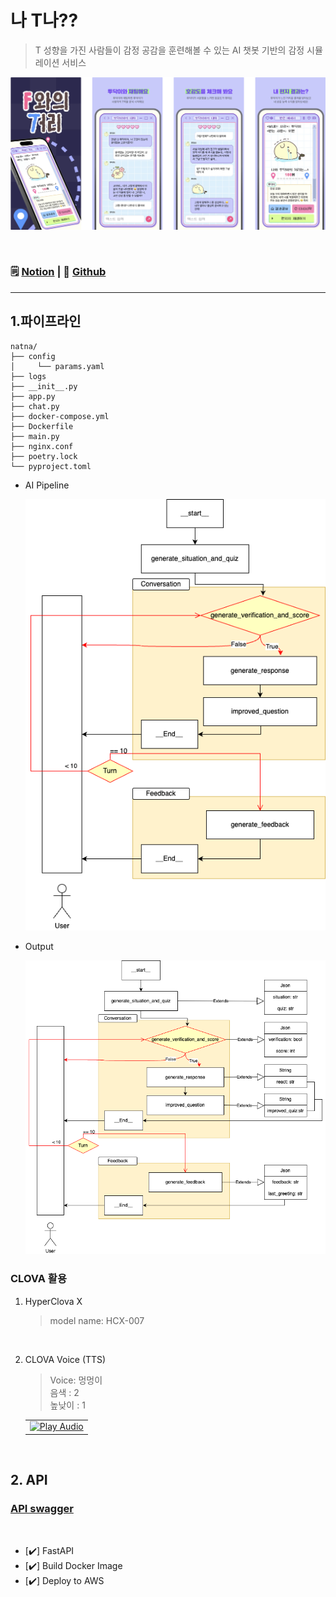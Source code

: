 # 나 T나??
> T 성향을 가진 사람들이 감정 공감을 훈련해볼 수 있는 AI 챗봇 기반의 감정 시뮬레이션 서비스

![pipeline1](data/overview.png)

<br>

### 🗒️ [Notion](https://ubiquitous-blackberry-1d3.notion.site/2483cff2c9eb805eb6edc5cc93cf8e2b?pvs=74) | 🤖 [Github](https://github.com/besides-508-potenday)

---
## 1.파이프라인
```
natna/
├── config
│     └── params.yaml
├── logs
├── __init__.py
├── app.py
├── chat.py
├── docker-compose.yml
├── Dockerfile
├── main.py
├── nginx.conf
├── poetry.lock
└── pyproject.toml
```

- AI Pipeline

    ![pipeline1](data/AI_pipeline.png) 

- Output

    ![pipeline2](data/AI_pipeline_with_output.png)

### CLOVA 활용
1. HyperClova X
    > model name: HCX-007

<br>

2. CLOVA Voice (TTS)
    > Voice: 멍멍이\
    > 음색 : 2\
    > 높낮이 : 1

    <div align="center">

    <table>
    <tr>
    <td>
    <a href="https://github.com/besides-508-potenday/na-T-na-AI/tree/main/data/tudak_voice.mp3">
    <img src="https://img.shields.io/badge/🎵_Play_Audio-투닥이_보이스-FF69B4?style=for-the-badge&labelColor=blue" alt="Play Audio"/>
    </a>
    <br/>
    </td>
    </td>
    </tr>
    </table>

    </div>

<br>

## 2. API
### [API swagger](https://www.notion.so/API-swagger-AI-BE-2453cff2c9eb80c18ed8d7dfc294b557)


<br>

- [✔️] FastAPI
- [✔️] Build Docker Image
- [✔️] Deploy to AWS 

<br>
<!-- 
## 3. TEST
-  test1
    - 사전 상황 정의 x
    - 대화 흐름대로 이어나가기
    - 점수 부여
    - 최종 피드백

<br>

-  test2(`test/test2.ipynb`)
    - 사전 상황 정의 o
    - 문제 5개 생성
    - 점수 부여
    - 최종 피드백

<br>
 -->
<!-- 
## 3. TEST sample (`app_mock.py`)
- 상황 및 문제
![상황 및 문제](data/sample1-1.png)
<br>

- 대화 흐름
![대화1](data/sample1-3.png)
![대화2](data/sample1-2.png)


## 4. To-Do
1️⃣ AI
- [✔️] Clova model test 
    - [✔️] 각 태스크 별 프롬프팅
    - [✔️] TPS  
- [✔️] 파이프라인 설계  
- [ ] 성능(만족도) → 논의 후 방향 잡기
- [✔️] Debugging
- [✔️] Exception Handling

2️⃣ API swagger

3️⃣ Docker Images build

4️⃣ 배포
- [ ] AWS에 배포
- [ ] TEST -->